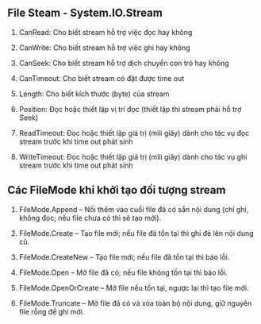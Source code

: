 ## File Steam - System.IO.Stream 
1. CanRead: Cho biết stream hỗ trợ việc đọc hay không

2. CanWrite: Cho biết stream hỗ trợ việc ghi hay không

3. CanSeek: Cho biết stream hỗ trợ dịch chuyển con trỏ hay không

4. CanTimeout: Cho biết stream có đặt được time out

5. Length: Cho biết kích thước (byte) của stream

6. Position: Đọc hoặc thiết lập vị trí đọc (thiết lập thì stream phải hỗ trợ Seek)

7. ReadTimeout: Đọc hoặc thiết lập giá trị (mili giây) dành cho tác vụ đọc stream trước khi time out phát sinh

8. WriteTimeout: Đọc hoặc thiết lập giá trị (mili giây) dành cho tác vụ ghi stream trước khi time out phát sinh

## Các FileMode khi khởi tạo đối tượng stream
1. FileMode.Append – Nối thêm vào cuối file đã có sẵn nội dung (chỉ ghi, không đọc; nếu file chưa có thì sẽ tạo mới).

2. FileMode.Create – Tạo file mới; nếu file đã tồn tại thì ghi đè lên nội dung cũ.

3. FileMode.CreateNew – Tạo file mới; nếu file đã tồn tại thì báo lỗi.

4. FileMode.Open – Mở file đã có; nếu file không tồn tại thì báo lỗi.

5. FileMode.OpenOrCreate – Mở file nếu tồn tại, ngược lại thì tạo file mới.

6. FileMode.Truncate – Mở file đã có và xóa toàn bộ nội dung, giữ nguyên file rỗng để ghi mới.


